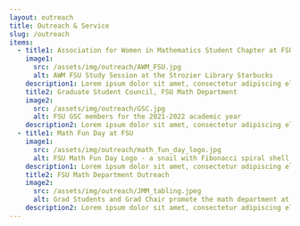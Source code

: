 ```yaml
---
layout: outreach
title: Outreach & Service
slug: /outreach
items:
  - title1: Association for Women in Mathematics Student Chapter at FSU
    image1:
      src: /assets/img/outreach/AWM_FSU.jpg
      alt: AWM FSU Study Session at the Strozier Library Starbucks
    description1: Lorem ipsum dolor sit amet, consectetur adipiscing elit, sed do eiusmod tempor incididunt ut labore et dolore magna aliqua. Ut enim ad minim veniam, quis nostrud exercitation ullamco laboris nisi ut aliquip ex ea commodo consequat.
    title2: Graduate Student Council, FSU Math Department
    image2:
      src: /assets/img/outreach/GSC.jpg
      alt: FSU GSC members for the 2021-2022 academic year
    description2: Lorem ipsum dolor sit amet, consectetur adipiscing elit, sed do eiusmod tempor incididunt ut labore et dolore magna aliqua. Ut enim ad minim veniam, quis nostrud exercitation ullamco laboris nisi ut aliquip ex ea commodo consequat. Duis aute irure dolor in reprehenderit in voluptate velit esse cillum dolore eu fugiat nulla pariatur.
  - title1: Math Fun Day at FSU
    image1:
      src: /assets/img/outreach/math_fun_day_logo.jpg
      alt: FSU Math Fun Day Logo - a snail with Fibonacci spiral shell blowing a circuluar bubble displaying the digits of pi along its perimeter
    description1: Lorem ipsum dolor sit amet, consectetur adipiscing elit, sed do eiusmod tempor incididunt ut labore et dolore magna aliqua. Ut enim ad minim veniam, quis nostrud exercitation ullamco laboris nisi ut aliquip ex ea commodo consequat.
    title2: FSU Math Department Outreach
    image2:
      src: /assets/img/outreach/JMM_tabling.jpeg
      alt: Grad Students and Grad Chair promote the math department at the JMM 2020 Grad School Fair
    description2: Lorem ipsum dolor sit amet, consectetur adipiscing elit, sed do eiusmod tempor incididunt ut labore et dolore magna aliqua. Ut enim ad minim veniam, quis nostrud exercitation ullamco laboris nisi ut aliquip ex ea commodo consequat. Duis aute irure dolor in reprehenderit in voluptate velit esse cillum dolore eu fugiat nulla pariatur.
---
```


